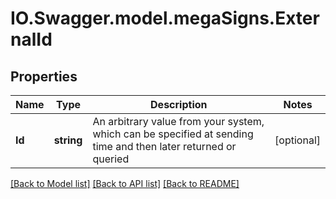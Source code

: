 # IO.Swagger.model.megaSigns.ExternalId
## Properties

Name | Type | Description | Notes
------------ | ------------- | ------------- | -------------
**Id** | **string** | An arbitrary value from your system, which can be specified at sending time and then later returned or queried | [optional] 

[[Back to Model list]](../README.md#documentation-for-models) [[Back to API list]](../README.md#documentation-for-api-endpoints) [[Back to README]](../README.md)

